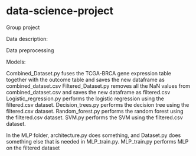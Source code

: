 # data-science-project
Group project


Data description: 

Data preprocessing

Models:

Combined_Dataset.py fuses the TCGA-BRCA gene expression table together with the outcome table and saves the new dataframe as combined_dataset.csv
Filtered_Dataset.py removes all the NaN values from combined_dataset.csv and saves the new dataframe as filtered.csv
Logistic_regression.py performs the logistic regression using the filtered.csv dataset.
Decision_trees.py performs the decision tree using the filtered.csv dataset.
Random_forest.py performs the random forest using the filtered.csv dataset.
SVM.py performs the SVM using the filtered.csv dataset.

In the MLP folder, architecture.py does something, and Dataset.py does something else that is needed in MLP_train.py.
MLP_train.py performs MLP on the filtered dataset

